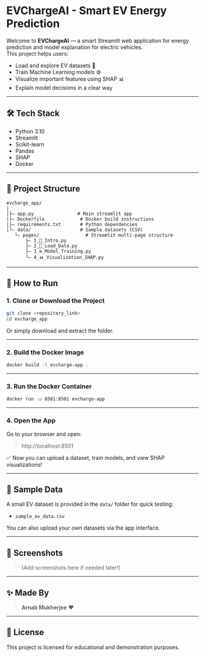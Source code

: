 # EVChargeAI - Smart EV Energy Prediction

Welcome to **EVChargeAI** — a smart Streamlit web application for energy prediction and model explanation for electric vehicles.  
This project helps users:
- Load and explore EV datasets 📂
- Train Machine Learning models ⚙️
- Visualize important features using SHAP 📊
- Explain model decisions in a clear way

---

## 🛠 Tech Stack
- Python 3.10
- Streamlit
- Scikit-learn
- Pandas
- SHAP
- Docker

---

## 📂 Project Structure

```
evcharge_app/
|
|├— app.py                # Main streamlit app
|├— Dockerfile             # Docker build instructions
|├— requirements.txt       # Python dependencies
|└— data/                  # Sample datasets (CSV)
   └— pages/                 # Streamlit multi-page structure
       ├— 1_📄_Intro.py
       ├— 2_📂_Load_Data.py
       ├— 3_⚙️_Model_Training.py
       └— 4_📊_Visualization_SHAP.py
```

---

## 🚀 How to Run

### 1. Clone or Download the Project
```bash
git clone <repository_link>
cd evcharge_app
```

Or simply download and extract the folder.

---

### 2. Build the Docker Image
```bash
docker build -t evcharge-app .
```

---

### 3. Run the Docker Container
```bash
docker run -p 8501:8501 evcharge-app
```

---

### 4. Open the App

Go to your browser and open:

> http://localhost:8501

✅ Now you can upload a dataset, train models, and view SHAP visualizations!

---

## 📂 Sample Data

A small EV dataset is provided in the `data/` folder for quick testing:
- `sample_ev_data.csv`

You can also upload your own datasets via the app interface.

---

## 📸 Screenshots
> (Add screenshots here if needed later!)

---

## ✨ Made By

> **Arnab Mukherjee** ❤️

---

## 📜 License
This project is licensed for educational and demonstration purposes.

